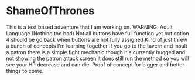 # ShameOfThrones
This is a text based adventure that I am working on. WARNING: Adult Language (Nothing too bad)
Not all buttons have full function yet but option 4 should be go back when buttons are not fully assigned
Kind of just threw a bunch of concepts I'm learning together
If you go to the tavern and insult a patron there is a simple fight mechanic though
it's currently bugged and not showing the patron attack screen it does still run 
the method so you will see your HP decrease and can die.
Proof of concept for bigger and better things to come.
